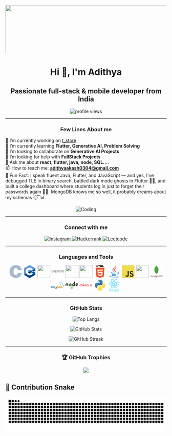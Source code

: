 <!-- GitHub Header Banner -->
<p align="center">
  <img width="1000" height="150" src="https://media1.tenor.com/m/mDPstyGV4qcAAAAC/github.gif" />
</p>

<h1 align="center">Hi 👋, I'm Adithya</h1>
<h2 align="center">Passionate full-stack & mobile developer from India</h2>

<p align="center">
  <img src="https://komarev.com/ghpvc/?username=adithya-b-03&label=Profile%20views&color=0e75b6&style=flat" alt="profile views" />
</p>

---

<!-- About Me & Coding GIF -->
<h3 align="center">Few Lines About me</h3>
<p align="center">

🔭 I’m currently working on [t_store](https://github.com/Adithya-b-03/t_store_flutter)  
🌱 I’m currently learning **Flutter, Generative AI, Problem Solving**  
👯 I’m looking to collaborate on **Generative AI Projects**  
🤝 I’m looking for help with **FullStack Projects**  
💬 Ask me about **react, flutter, java, node, SQL....**  
📫 How to reach me: **adithyaakash0304@gmail.com**  
🤖 Fun Fact: I speak fluent Java, Flutter, and JavaScript — and yes, I've debugged TLE in binary search, battled dark mode ghosts in Flutter 👻🌙, and built a college dashboard where students log in just to forget their passwords again 🔐😅.
MongoDB knows me so well, it probably dreams about my schemas 😴📊.

  
</p>

<p align="center">
  <img alt="Coding" width="500" src="https://cdn.dribbble.com/userupload/23681047/file/original-d6517f1e2cc5829933ba69ca77010944.gif">
</p>

---

<!-- Socials -->
<h3 align="center">Connect with me</h3>
<p align="center">
  <a href="https://instagram.com/adi_thya_0310" target="_blank">
    <img src="https://raw.githubusercontent.com/rahuldkjain/github-profile-readme-generator/master/src/images/icons/Social/instagram.svg" alt="Instagram" height="30" width="40" />
  </a>
  <a href="https://www.hackerrank.com/adithya_03" target="_blank">
    <img src="https://raw.githubusercontent.com/rahuldkjain/github-profile-readme-generator/master/src/images/icons/Social/hackerrank.svg" alt="Hackerrank" height="30" width="40" />
  </a>
  <a href="https://www.leetcode.com/adithya_0310" target="_blank">
    <img src="https://raw.githubusercontent.com/rahuldkjain/github-profile-readme-generator/master/src/images/icons/Social/leet-code.svg" alt="Leetcode" height="30" width="40" />
  </a>
</p>

---

<!-- Tech Stack -->
<h3 align="center">Languages and Tools</h3>
<p align="center">
  <a href="#"><img src="https://raw.githubusercontent.com/devicons/devicon/master/icons/c/c-original.svg" width="40" height="40" /></a>
  <a href="#"><img src="https://raw.githubusercontent.com/devicons/devicon/master/icons/cplusplus/cplusplus-original.svg" width="40" height="40" /></a>
  <a href="#"><img src="https://www.vectorlogo.zone/logos/dartlang/dartlang-icon.svg" width="40" height="40" /></a>
  <a href="#"><img src="https://raw.githubusercontent.com/devicons/devicon/master/icons/express/express-original-wordmark.svg" width="40" height="40" /></a>
  <a href="#"><img src="https://www.vectorlogo.zone/logos/flutterio/flutterio-icon.svg" width="40" height="40" /></a>
  <a href="#"><img src="https://www.vectorlogo.zone/logos/git-scm/git-scm-icon.svg" width="40" height="40" /></a>
  <a href="#"><img src="https://raw.githubusercontent.com/devicons/devicon/master/icons/html5/html5-original-wordmark.svg" width="40" height="40" /></a>
  <a href="#"><img src="https://raw.githubusercontent.com/devicons/devicon/master/icons/java/java-original.svg" width="40" height="40" /></a>
  <a href="#"><img src="https://raw.githubusercontent.com/devicons/devicon/master/icons/javascript/javascript-original.svg" width="40" height="40" /></a>
  <a href="#"><img src="https://upload.wikimedia.org/wikipedia/commons/2/21/Matlab_Logo.png" width="40" height="40" /></a>
  <a href="#"><img src="https://raw.githubusercontent.com/devicons/devicon/master/icons/mongodb/mongodb-original-wordmark.svg" width="40" height="40" /></a>
  <a href="#"><img src="https://raw.githubusercontent.com/devicons/devicon/master/icons/mysql/mysql-original-wordmark.svg" width="40" height="40" /></a>
  <a href="#"><img src="https://raw.githubusercontent.com/devicons/devicon/master/icons/nodejs/nodejs-original-wordmark.svg" width="40" height="40" /></a>
  <a href="#"><img src="https://raw.githubusercontent.com/devicons/devicon/master/icons/oracle/oracle-original.svg" width="40" height="40" /></a>
  <a href="#"><img src="https://raw.githubusercontent.com/devicons/devicon/master/icons/python/python-original.svg" width="40" height="40" /></a>
  <a href="#"><img src="https://raw.githubusercontent.com/devicons/devicon/master/icons/react/react-original-wordmark.svg" width="40" height="40" /></a>
</p>

---
<!-- GitHub Stats -->
<h3 align="center">GitHub Stats</h3>
<p align="center">
  <img src="https://github-readme-stats.vercel.app/api/top-langs?username=adithya-b-03&show_icons=true&locale=en&layout=compact" alt="Top Langs" />
</p>
<p align="center">
  <img src="https://github-readme-stats.vercel.app/api?username=adithya-b-03&show_icons=true&locale=en" alt="GitHub Stats" />
</p>
<p align="center">
  <img src="https://github-readme-streak-stats.herokuapp.com/?user=adithya-b-03" alt="GitHub Streak" />
</p>

---
<!-- 4 Centered Trophies -->
<h3 align="center">🏆 GitHub Trophies</h3>
<p align="center">
  <img src="https://github-profile-trophy.vercel.app/?username=adithya-b-03&theme=radical&no-frame=true&no-bg=true&margin-w=15&row=1&column=4" />
</p>

## 🐍 Contribution Snake

![snake gif](https://github.com/Adithya-b-03/Adithya-b-03/blob/output/github-contribution-grid-snake.svg)

